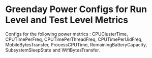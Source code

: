 # Greenday Power Configs for Run Level and Test Level Metrics

Configs for the following power metrics : CPUClusterTime, CPUTimePerFreq, CPUTimePerThreadFreq, CPUTimePerUidFreq, MobileBytesTransfer, ProcessCPUTime, RemainingBatteryCapacity, SubsystemSleepState and WifiBytesTransfer.